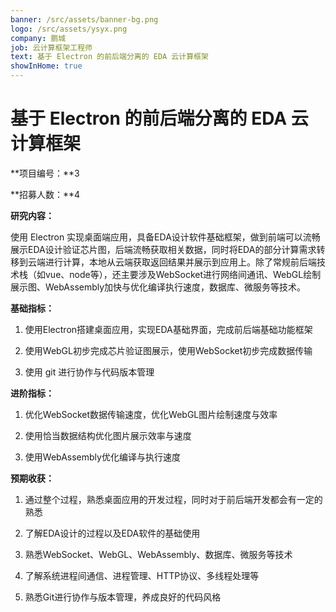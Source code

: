 ```yaml
---
banner: /src/assets/banner-bg.png
logo: /src/assets/ysyx.png
company: 鹏城
job: 云计算框架工程师
text: 基于 Electron 的前后端分离的 EDA 云计算框架
showInHome: true
---
```

# 基于 Electron 的前后端分离的 EDA 云计算框架

**项目编号：**3

**招募人数：**4

**研究内容：**

使用 Electron 实现桌面端应用，具备EDA设计软件基础框架，做到前端可以流畅展示EDA设计验证芯片图，后端流畅获取相关数据，同时将EDA的部分计算需求转移到云端进行计算，本地从云端获取返回结果并展示到应用上。除了常规前后端技术栈（如vue、node等），还主要涉及WebSocket进行网络间通讯、WebGL绘制展示图、WebAssembly加快与优化编译执行速度，数据库、微服务等技术。

**基础指标：**

1. 使用Electron搭建桌面应用，实现EDA基础界面，完成前后端基础功能框架
 
2. 使用WebGL初步完成芯片验证图展示，使用WebSocket初步完成数据传输
 
3. 使用 git 进行协作与代码版本管理

**进阶指标：**

1. 优化WebSocket数据传输速度，优化WebGL图片绘制速度与效率
 
2. 使用恰当数据结构优化图片展示效率与速度
 
3. 使用WebAssembly优化编译与执行速度

**预期收获：**

1. 通过整个过程，熟悉桌面应用的开发过程，同时对于前后端开发都会有一定的熟悉
 
2. 了解EDA设计的过程以及EDA软件的基础使用
 
3. 熟悉WebSocket、WebGL、WebAssembly、数据库、微服务等技术

4. 了解系统进程间通信、进程管理、HTTP协议、多线程处理等
 
5. 熟悉Git进行协作与版本管理，养成良好的代码风格
 